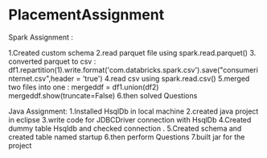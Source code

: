 # PlacementAssignment

Spark Assignment :

1.Created custom schema 2.read parquet file using spark.read.parquet() 3. converted parquet to csv : df1.repartition(1).write.format('com.databricks.spark.csv').save("consumerinternet.csv",header = 'true') 4.read csv using spark.read.csv() 5.merged two files into one : mergeddf = df1.union(df2) mergeddf.show(truncate=False) 6.then solved Questions

Java Assignment:
1.Installed HsqlDb in local machine 2.created java project in eclipse 3.write code for JDBCDriver connection with HsqlDb 4.Created dummy table Hsqldb and checked connection . 5.Created schema and created table named startup 6.then perform Questions 7.built jar for the project

